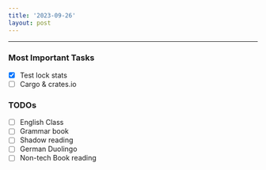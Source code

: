 ```yaml
---
title: '2023-09-26'
layout: post
---
```


---

### Most Important Tasks

- [x] Test lock stats
- [ ] Cargo & crates.io

### TODOs

- [ ] English Class
- [ ] Grammar book
- [ ] Shadow reading
- [ ] German Duolingo
- [ ] Non-tech Book reading

